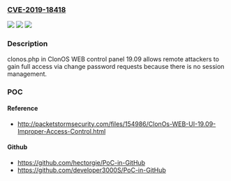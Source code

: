### [CVE-2019-18418](https://cve.mitre.org/cgi-bin/cvename.cgi?name=CVE-2019-18418)
![](https://img.shields.io/static/v1?label=Product&message=n%2Fa&color=blue)
![](https://img.shields.io/static/v1?label=Version&message=n%2Fa&color=blue)
![](https://img.shields.io/static/v1?label=Vulnerability&message=n%2Fa&color=brighgreen)

### Description

clonos.php in ClonOS WEB control panel 19.09 allows remote attackers to gain full access via change password requests because there is no session management.

### POC

#### Reference
- http://packetstormsecurity.com/files/154986/ClonOs-WEB-UI-19.09-Improper-Access-Control.html

#### Github
- https://github.com/hectorgie/PoC-in-GitHub
- https://github.com/developer3000S/PoC-in-GitHub

